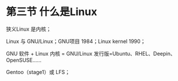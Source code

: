 # 第三节 什么是Linux

狭义Linux 是内核；

Linux 与 GNU/Linux；GNU项目 1984；Linux kernel 1990；

GNU 软件 + Linux 内核 = GNU/Linux 发行版=Ubuntu、RHEL、Deepin、OpenSUSE……

Gentoo（stage1）或 LFS；
